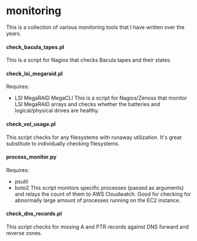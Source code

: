 # monitoring
This is a collection of various monitoring tools that I have written over the years.

#### check_bacula_tapes.pl
This is a script for Nagios that checks Bacula tapes and their states.

#### check_lsi_megaraid.pl
Requires:
* LSI MegaRAID MegaCLI
This is a script for Nagios/Zenoss that monitor LSI MegaRAID arrays and checks whether the batteries and logical/physical drives are healthy.

#### check_vol_usage.pl
This script checks for any filesystems with runaway utilization.  It's great substitute to individually checking filesystems.

#### process_monitor.py
Requires:
* psutil
* boto2
This script monitors specific processes (passed as arguments) and relays the count of them to AWS Cloudwatch.  Good for checking for abnormally large amount of processes running on the EC2 instance.

#### check_dns_records.pl
This script checks for missing A and PTR records against DNS forward and reverse zones.
